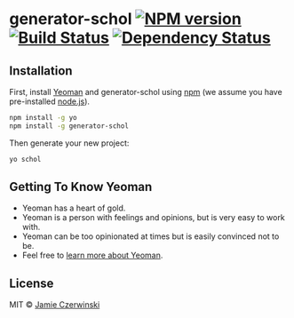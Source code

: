 # generator-schol [![NPM version][npm-image]][npm-url] [![Build Status][travis-image]][travis-url] [![Dependency Status][daviddm-image]][daviddm-url]
> 

## Installation

First, install [Yeoman](http://yeoman.io) and generator-schol using [npm](https://www.npmjs.com/) (we assume you have pre-installed [node.js](https://nodejs.org/)).

```bash
npm install -g yo
npm install -g generator-schol
```

Then generate your new project:

```bash
yo schol
```

## Getting To Know Yeoman

 * Yeoman has a heart of gold.
 * Yeoman is a person with feelings and opinions, but is very easy to work with.
 * Yeoman can be too opinionated at times but is easily convinced not to be.
 * Feel free to [learn more about Yeoman](http://yeoman.io/).

## License

MIT © [Jamie Czerwinski]()


[npm-image]: https://badge.fury.io/js/generator-schol.svg
[npm-url]: https://npmjs.org/package/generator-schol
[travis-image]: https://travis-ci.org//generator-schol.svg?branch=master
[travis-url]: https://travis-ci.org//generator-schol
[daviddm-image]: https://david-dm.org//generator-schol.svg?theme=shields.io
[daviddm-url]: https://david-dm.org//generator-schol

